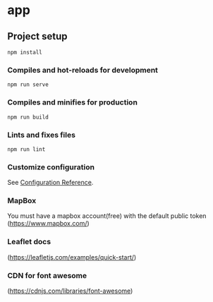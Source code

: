 # app

## Project setup
```
npm install
```

### Compiles and hot-reloads for development
```
npm run serve
```

### Compiles and minifies for production
```
npm run build
```

### Lints and fixes files
```
npm run lint
```

### Customize configuration
See [Configuration Reference](https://cli.vuejs.org/config/).

### MapBox
You must have a mapbox account(free) with the default public token
(https://www.mapbox.com/)

### Leaflet docs
(https://leafletjs.com/examples/quick-start/)

### CDN for font awesome
(https://cdnjs.com/libraries/font-awesome)